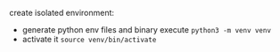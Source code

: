 create isolated environment:
- generate python env files and binary execute `python3 -m venv venv`
- activate it `source venv/bin/activate`



